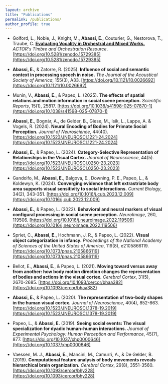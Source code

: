 ```yaml
---
layout: archive
title: "Publications"
permalink: /publications/
author_profile: true
---
```


- Golford, L., Noble, J., Knight, M., **Abassi, E.**, Couturier, G., Nestorova, T., Traube, C. <u>**Evaluating Vocality in Orchestral and Mixed Works.**</u> *ACTOR's Timbre and Orchestration Resource*. [https://doi.org/10.5281/zenodo.15729385](https://doi.org/10.5281/zenodo.15729385)

- **Abassi, E.**, & Zatorre, R. (2025). **Influence of social and semantic context in processing speech in noise.** *The Journal of the Acoustical Society of America*, 155(3), A33. [https://doi.org/10.1121/10.0026692](https://doi.org/10.1121/10.0026692)

- Munin, V., **Abassi, E.**, & Papeo, L. (2025). **The effects of spatial relations and motion information in social scene perception.** *Scientific Reports*, 15(1), 25817. [https://doi.org/10.1038/s41598-025-07870-1](https://doi.org/10.1038/s41598-025-07870-1)

- **Abassi, E.**, Bognár, A., de Gelder, B., Giese, M., Isik, L., Lappe, A. & Vogels, R. (2024). **Neural Encoding of Bodies for Primate Social Perception.** *Journal of Neuroscience*, 44(40). [https://doi.org/10.1523/JNEUROSCI.1221-24.2024](https://doi.org/10.1523/JNEUROSCI.1221-24.2024)

- **Abassi, E.**, & Papeo, L. (2024). **Category-Selective Representation of Relationships in the Visual Cortex.** *Journal of Neuroscience*, 44(5). [https://doi.org/10.1523/JNEUROSCI.0250-23.2023](https://doi.org/10.1523/JNEUROSCI.0250-23.2023)

- Gandolfo, M., **Abassi, E.**, Balgova, E., Downing, P. E., Papeo, L., & Koldewyn, K. (2024). **Converging evidence that left extrastriate body area supports visual sensitivity to social interactions.** *Current Biology*, 34(2), 343-351. [https://doi.org/10.1016/j.cub.2023.12.009](https://doi.org/10.1016/j.cub.2023.12.009)

- **Abassi, E.**, & Papeo, L. (2022). **Behavioral and neural markers of visual configural processing in social scene perception.** *NeuroImage*, 260, 119506. [https://doi.org/10.1016/j.neuroimage.2022.119506](https://doi.org/10.1016/j.neuroimage.2022.119506)

- Spriet, C., **Abassi, E.**, Hochmann, J. R., & Papeo, L. (2022). **Visual object categorization in infancy.** *Proceedings of the National Academy of Sciences of the United States of America*, 119(8), e2105866119. [https://doi.org/10.1073/pnas.2105866119](https://doi.org/10.1073/pnas.2105866119)

- Bellot, E., **Abassi, E.**, & Papeo, L. (2021). **Moving toward versus away from another: how body motion direction changes the representation of bodies and actions in the visual cortex.** *Cerebral Cortex*, 31(5), 2670-2685. [https://doi.org/10.1093/cercor/bhaa382](https://doi.org/10.1093/cercor/bhaa382)

- **Abassi, E.**, & Papeo, L. (2020). **The representation of two-body shapes in the human visual cortex.** *Journal of Neuroscience*, 40(4), 852-863. [https://doi.org/10.1523/JNEUROSCI.1378-19.2019](https://doi.org/10.1523/JNEUROSCI.1378-19.2019)

- Papeo, L., & **Abassi, E.** (2019). **Seeing social events: The visual specialization for dyadic human–human interactions.** *Journal of Experimental Psychology: Human Perception and Performance*, 45(7), 877. [https://doi.org/10.1037/xhp0000646](https://doi.org/10.1037/xhp0000646)

- Vaessen, M. J., **Abassi, E.**, Mancini, M., Camurri, A., & De Gelder, B. (2019). **Computational feature analysis of body movements reveals hierarchical brain organization.** *Cerebral Cortex*, 29(8), 3551-3560. [https://doi.org/10.1093/cercor/bhy228](https://doi.org/10.1093/cercor/bhy228)
